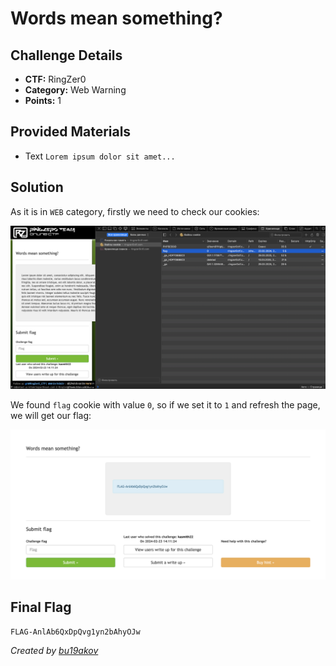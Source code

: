 # Words mean something?

## Challenge Details 

- **CTF:** RingZer0
- **Category:** Web Warning
- **Points:** 1

## Provided Materials

- Text `Lorem ipsum dolor sit amet...`

## Solution

As it is in `WEB` category, firstly we need to check our cookies:

![cookie](./cookie.jpg)

We found `flag` cookie with value `0`, so if we set it to `1` and refresh the page, we will get our flag:

![flag](./flag.jpg)

## Final Flag

`FLAG-AnlAb6QxDpQvg1yn2bAhyOJw`

*Created by [bu19akov](https://github.com/bu19akov)*